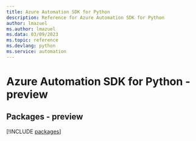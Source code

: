 ```yaml
---
title: Azure Automation SDK for Python
description: Reference for Azure Automation SDK for Python
author: lmazuel
ms.author: lmazuel
ms.data: 03/09/2023
ms.topic: reference
ms.devlang: python
ms.service: automation
---
```

# Azure Automation SDK for Python - preview
## Packages - preview
[!INCLUDE [packages](automation-index.md)]